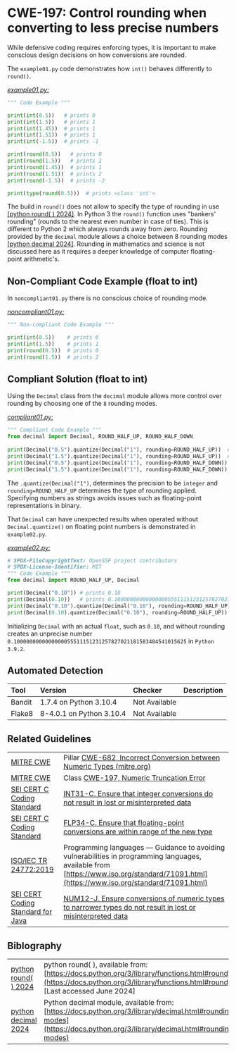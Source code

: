 # CWE-197: Control rounding when converting to less precise numbers

While defensive coding requires enforcing types, it is important to make conscious design decisions on how conversions are rounded.

The `example01.py` code demonstrates how `int()` behaves differently to `round()`.

[*example01.py:*](example01.py)

```py
""" Code Example """

print(int(0.5))   # prints 0
print(int(1.5))   # prints 1
print(int(1.45))  # prints 1
print(int(1.51))  # prints 1
print(int(-1.5))  # prints -1

print(round(0.5))   # prints 0
print(round(1.5))   # prints 2
print(round(1.45))  # prints 1
print(round(1.51))  # prints 2
print(round(-1.5))  # prints -2

print(type(round(0.5)))  # prints <class 'int'>

```

The build in `round()` does not allow to specify the type of rounding in use [[python round( ) 2024]](https://docs.python.org/3/library/functions.html#round). In Python 3 the `round()` function uses "bankers' rounding" (rounds to the nearest even number in case of ties). This is different to Python 2 which always rounds away from zero. Rounding provided by the `decimal` module allows a choice between 8 rounding modes [[python decimal 2024]](https://docs.python.org/3/library/decimal.html#rounding-modes). Rounding in mathematics and science is not discussed here as it requires a deeper knowledge of computer floating-point arithmetic's.

## Non-Compliant Code Example (float to int)

In `noncompliant01.py` there is no conscious choice of rounding mode.

[*noncompliant01.py:*](noncompliant01.py)

```py
""" Non-compliant Code Example """

print(int(0.5))    # prints 0
print(int(1.5))    # prints 1
print(round(0.5))  # prints 0
print(round(1.5))  # prints 2
```

## Compliant Solution (float to int)

Using the `Decimal` class from the `decimal` module allows more control over rounding by choosing one of the `8` rounding modes.

[*compliant01.py:*](compliant01.py)

```py
""" Compliant Code Example """
from decimal import Decimal, ROUND_HALF_UP, ROUND_HALF_DOWN
 
print(Decimal("0.5").quantize(Decimal("1"), rounding=ROUND_HALF_UP))  # prints 1
print(Decimal("1.5").quantize(Decimal("1"), rounding=ROUND_HALF_UP))  # prints 2
print(Decimal("0.5").quantize(Decimal("1"), rounding=ROUND_HALF_DOWN))  # prints 0
print(Decimal("1.5").quantize(Decimal("1"), rounding=ROUND_HALF_DOWN))  # prints 1
```

The `.quantize(Decimal("1")`, determines the precision to be `integer` and `rounding=ROUND_HALF_UP` determines the type of rounding applied. Specifying numbers as strings avoids issues such as floating-point representations in binary.

That `Decimal` can have unexpected results when operated without `Decimal.quantize()` on floating point numbers is demonstrated in `example02.py`.

[*example02.py:*](example02.py)

```py
# SPDX-FileCopyrightText: OpenSSF project contributors
# SPDX-License-Identifier: MIT
""" Code Example """
from decimal import ROUND_HALF_UP, Decimal

print(Decimal("0.10")) # prints 0.10
print(Decimal(0.10))   # prints 0.1000000000000000055511151231257827021181583404541015625
print(Decimal("0.10").quantize(Decimal("0.10"), rounding=ROUND_HALF_UP)) # prints 0.10
print(Decimal(0.10).quantize(Decimal("0.10"), rounding=ROUND_HALF_UP)) # prints 0.10
```

Initializing `Decimal` with an actual `float`, such as `0.10`, and without rounding creates an unprecise number `0.1000000000000000055511151231257827021181583404541015625` in `Python 3.9.2`.

## Automated Detection

|Tool|Version|Checker|Description|
|:---|:---|:---|:---|
|Bandit|1.7.4 on Python 3.10.4|Not Available||
|Flake8|8-4.0.1 on Python 3.10.4|Not Available||

## Related Guidelines

|||
|:---|:---|
|[MITRE CWE](http://cwe.mitre.org/)|Pillar [CWE-682, Incorrect Conversion between Numeric Types (mitre.org)](http://cwe.mitre.org/data/definitions/682.html)|
|[MITRE CWE](http://cwe.mitre.org/)|Class [CWE-197, Numeric Truncation Error](https://cwe.mitre.org/data/definitions/197.html)|
|[SEI CERT C Coding Standard](https://wiki.sei.cmu.edu/confluence/display/c/SEI+CERT+C+Coding+Standard)|[INT31-C. Ensure that integer conversions do not result in lost or misinterpreted data](https://wiki.sei.cmu.edu/confluence/display/c/INT31-C.+Ensure+that+integer+conversions+do+not+result+in+lost+or+misinterpreted+data)|
|[SEI CERT C Coding Standard](https://wiki.sei.cmu.edu/confluence/display/c/SEI+CERT+C+Coding+Standard)|[FLP34-C. Ensure that floating-point conversions are within range of the new type](https://wiki.sei.cmu.edu/confluence/display/c/FLP34-C.+Ensure+that+floating-point+conversions+are+within+range+of+the+new+type)|
|[ISO/IEC TR 24772:2019](https://www.iso.org/standard/71091.html)|Programming languages — Guidance to avoiding vulnerabilities in programming languages, available from [https://www.iso.org/standard/71091.html](https://www.iso.org/standard/71091.html)|
|[SEI CERT Coding Standard for Java](https://wiki.sei.cmu.edu/confluence/display/java/SEI+CERT+Oracle+Coding+Standard+for+Java)|[NUM12-J. Ensure conversions of numeric types to narrower types do not result in lost or misinterpreted data](https://wiki.sei.cmu.edu/confluence/display/java/NUM12-J.+Ensure+conversions+of+numeric+types+to+narrower+types+do+not+result+in+lost+or+misinterpreted+data)|

## Biblography

|||
|:---|:---|
|[python round( ) 2024](https://docs.python.org/3/library/functions.html#round)|python round( ), available from: [https://docs.python.org/3/library/functions.html#round](https://docs.python.org/3/library/functions.html#round), [Last  accessed June 2024] |
|[python decimal 2024](https://docs.python.org/3/library/decimal.html#rounding-modes)|Python decimal module, available from: [https://docs.python.org/3/library/decimal.html#rounding-modes](https://docs.python.org/3/library/decimal.html#rounding-modes)|
